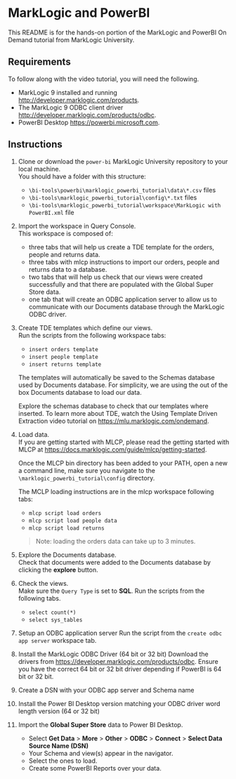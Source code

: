 # MarkLogic and PowerBI

This README is for the hands-on portion of the MarkLogic and PowerBI On Demand tutorial from MarkLogic University. 

## Requirements
To follow along with the video tutorial, you will need the following.

* MarkLogic 9 installed and running <http://developer.marklogic.com/products>.
* The MarkLogic 9 ODBC client driver <http://developer.marklogic.com/products/odbc>.
* PowerBI Desktop <https://powerbi.microsoft.com>.

## Instructions

1. Clone or download the `power-bi` MarkLogic University repository to your local machine.  
	You should have a folder with this structure:  
	
	* `\bi-tools\powerbi\marklogic_powerbi_tutorial\data\*.csv` files
	* `\bi-tools\marklogic_powerbi_tutorial\config\*.txt` files
	* `\bi-tools\marklogic_powerbi_tutorial\workspace\MarkLogic with PowerBI.xml` file

2. Import the workspace in Query Console.  
This workspace is composed of:
	
	* three tabs that will help us create a TDE template for the orders, people and returns data.
	* three tabs with mlcp instructions to import our orders, people and returns data to a database.
	* two tabs that will help us check that our views were created successfully and that there are populated with the Global Super Store data.
	* one tab that will create an ODBC application server to allow us to communicate with our Documents database through the MarkLogic ODBC driver.

3. Create TDE templates which define our views.  
Run the scripts from the following workspace tabs:

	* `insert orders template`
	* `insert people template`
	* `insert returns template`
	
	The templates will automatically be saved to the Schemas database used by Documents database. For simplicity, we are using the out of the box Documents database to load our data.  

	Explore the schemas database to check that our templates where inserted. To learn more about TDE, watch the Using Template Driven Extraction video tutorial on <https://mlu.marklogic.com/ondemand>.

4. Load data.  
	If you are getting started with MLCP, please read the getting started with MLCP at https://docs.marklogic.com/guide/mlcp/getting-started.
	
	Once the MLCP bin directory has been added to your PATH, open a new a command line, make sure you navigate to the `\marklogic_powerbi_tutorial\config` directory.
	
	The MCLP loading instructions are in the mlcp workspace following tabs:
	
	* `mlcp script load orders`
	* `mlcp script load people data`
	* `mlcp script load returns`
	
	> Note: loading the orders data can take up to 3 minutes.

5. Explore the Documents database.  
	Check that documents were added to the Documents database by clicking the **explore** button.

6. Check the views.  
Make sure the `Query Type` is set to **SQL**. Run the scripts from the following tabs.

	* `select count(*)`
	* `select sys_tables`

7. Setup an ODBC application server
Run the script from the `create odbc app server` workspace tab.

8. Install the MarkLogic ODBC Driver (64 bit or 32 bit)
Download the drivers from <https://developer.marklogic.com/products/odbc>. Ensure you have the correct 64 bit or 32 bit driver depending if PowerBI is 64 bit or 32 bit.

9. Create a DSN with your ODBC app server and Schema name

10. Install the Power BI Desktop version matching your ODBC driver word length version (64 or 32 bit)

11. Import the **Global Super Store** data to Power BI Desktop.

	* Select **Get Data** > **More** > **Other** > **ODBC** > **Connect** > **Select Data Source Name (DSN)**
	* Your Schema and view(s) appear in the navigator. 
	* Select the ones to load.
	* Create some PowerBI Reports over your data.
